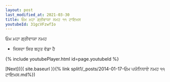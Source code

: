 ```yaml
---
layout: post
last_modified_at: 2021-03-30
title: ਓਮ ਮਹਾ ਗ੍ਰੀਵਾਯਾ ਨਮਹ ੧੧ ਟਾਇਮਸ
youtubeId: 31gcVFzwfIo
---
```

 
 
 ਓਮ ਮਹਾ ਗ੍ਰੀਵਾਯਾ ਨਮਹ  
 
 -  ਜਿਸਦਾ ਸਿਰ ਬਹੁਤ ਵੱਡਾ ਹੈ 
 
  
 
  
 
 
 
 
 
 


{% include youtubePlayer.html id=page.youtubeId %}
 
[Next]({{ site.baseurl }}{% link  split1/_posts/2014-01-17-ਓਮ ਪਯੋਨਿਧਾਏ ਨਮਹ ੧੧ ਟਾਇਮਸ.md%})
 

